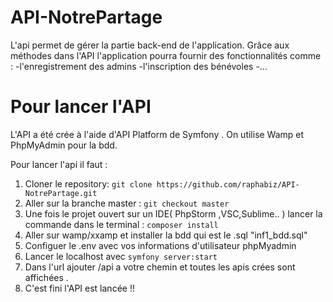 API-NotrePartage
==

L'api permet de gérer la partie back-end de l'application.
Grâce aux méthodes dans l'API l'application pourra fournir des fonctionnalités comme :
   -l'enregistrement des admins
   -l'inscription des bénévoles 
   -...
 
Pour lancer l'API
==

L'API a été crée à l'aide d'API Platform de Symfony .
On utilise Wamp et PhpMyAdmin pour la bdd.

Pour lancer l'api il faut :

1) Cloner le repository:  `git clone https://github.com/raphabiz/API-NotrePartage.git` 
2) Aller sur la branche master : `git checkout master`
3) Une fois le projet ouvert sur un IDE( PhpStorm ,VSC,Sublime.. ) lancer la commande dans le terminal : `composer install`
4) Aller sur wamp/xxamp et installer la bdd qui est le .sql "inf1_bdd.sql"
5) Configuer le .env avec vos informations d'utilisateur phpMyadmin
6) Lancer le localhost avec `symfony server:start`
7) Dans l'url ajouter /api a votre chemin et toutes les apis crées sont affichées .
8) C'est fini l'API est lancée !!
